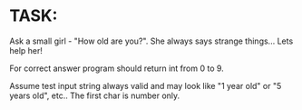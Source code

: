 # TASK:
Ask a small girl - "How old are you?". She always says strange things... Lets help her!

For correct answer program should return int from 0 to 9.

Assume test input string always valid and may look like "1 year old" or "5 years old", etc.. The first char is number only.